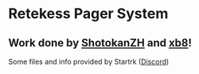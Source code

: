 # Retekess Pager System

## Work done by [ShotokanZH](https://github.com/ShotokanZH) and [xb8](https://github.com/xb8)!

Some files and info provided by Startrk ([Discord](https://discord.com/channels/740930220399525928/954422680969445377/1001841032515829811))
